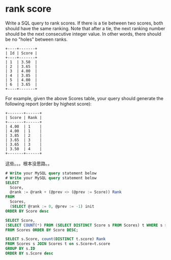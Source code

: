 # rank score

Write a SQL query to rank scores. If there is a tie between two scores, both should have the same ranking. Note that after a tie, the next ranking number should be the next consecutive integer value. In other words, there should be no "holes" between ranks.
```
+----+-------+
| Id | Score |
+----+-------+
| 1  | 3.50  |
| 2  | 3.65  |
| 3  | 4.00  |
| 4  | 3.85  |
| 5  | 4.00  |
| 6  | 3.65  |
+----+-------+
```
For example, given the above Scores table, your query should generate the following report (order by highest score):
```
+-------+------+
| Score | Rank |
+-------+------+
| 4.00  | 1    |
| 4.00  | 1    |
| 3.85  | 2    |
| 3.65  | 3    |
| 3.65  | 3    |
| 3.50  | 4    |
+-------+------+
```

这些。。。根本没思路。。

```SQL
# Write your MySQL query statement below
# Write your MySQL query statement below
SELECT
  Score,
  @rank := @rank + (@prev <> (@prev := Score)) Rank
FROM
  Scores,
  (SELECT @rank := 0, @prev := -1) init
ORDER BY Score desc
```

```SQL
SELECT Score,
(SELECT COUNT(*) FROM (SELECT DISTINCT Score s FROM Scores) t WHERE s >= Score) Rank
FROM Scores ORDER BY Score DESC;

```

```SQL
SELECT s.Score, count(DISTINCT t.score) Rank
FROM Scores s JOIN Scores t on s.Score=t.score
GROUP BY s.ID
ORDER BY s.Score desc

```
